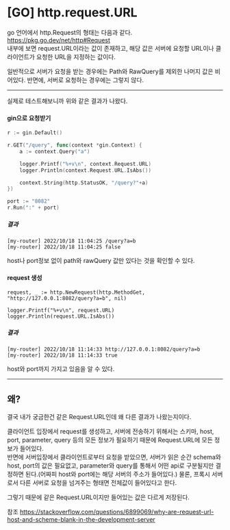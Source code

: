 # [GO] http.request.URL

go 언어에서 http.Request의 형태는 다음과 같다.
<https://pkg.go.dev/net/http#Request>  
내부에 보면 request.URL이라는 값이 존재하고, 해당 값은 서버에 요청할 URL이나 클라이언트가 요청한 URL을 지정하는 값이다.

일반적으로 서버가 요청을 받는 경우에는 Path와 RawQuery를 제외한 나머지 값은 비어있다. 반면에, 서버로 요청하는 경우에는 그렇지 않다.  

---
실제로 테스트해보니까 위와 같은 결과가 나왔다.  

#### gin으로 요청받기

```go
r := gin.Default()

r.GET("/query", func(context *gin.Context) {
    a := context.Query("a")

    logger.Printf("%+v\n", context.Request.URL)
    logger.Println(context.Request.URL.IsAbs())

    context.String(http.StatusOK, "/query?"+a)
})

port := "8082"
r.Run(":" + port)
```

##### 결과

```
[my-router] 2022/10/18 11:04:25 /query?a=b
[my-router] 2022/10/18 11:04:25 false
```

host나 port정보 없이 path와 rawQuery 값만 있다는 것을 확인할 수 있다.

#### request 생성

```
request, _ := http.NewRequest(http.MethodGet, "http://127.0.0.1:8082/query?a=b", nil)

logger.Printf("%+v\n", request.URL)
logger.Println(request.URL.IsAbs())
```

##### 결과

```
[my-router] 2022/10/18 11:14:33 http://127.0.0.1:8082/query?a=b
[my-router] 2022/10/18 11:14:33 true
```

host와 port까지 가지고 있음을 알 수 있다.

---

## 왜?
결국 내가 궁금한건 같은 Request.URL인데 왜 다른 결과가 나왔는지이다.

클라이언트 입장에서 request를 생성하고, 서버에 전송하기 위해서는 스키마, host, port, parameter, query 등의 모든 정보가 필요하기 때문에 Request.URL에 모든 정보가 들어있다.  
반면에 서버입장에서 클라이언트로부터 요청을 받았으면, 서버가 읽은 순간 schema와 host, port의 값은 필요없고, parameter와 query를 통해서 어떤 api로 구분될지만 결정하면 된다.(어짜피 host와 port에는 해당 서버의 주소가 들어있다.) 물론, 프록시 서버로서 다른 서버로 요청을 넘겨주는 형태면 전체값이 들어있다고 한다.

그렇기 때문에 같은 Request.URL이지만 들어있는 값은 다르게 저장된다.

참조 https://stackoverflow.com/questions/6899069/why-are-request-url-host-and-scheme-blank-in-the-development-server